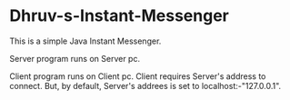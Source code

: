 # Dhruv-s-Instant-Messenger
This is a simple Java Instant Messenger.

Server program runs on Server pc.

Client program runs on Client pc.
Client requires Server's address to connect.
But, by default, Server's addrees is set to localhost:-"127.0.0.1".

